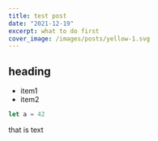 ```yaml
---
title: test post
date: "2021-12-19"
excerpt: what to do first
cover_image: /images/posts/yellow-1.svg
---
```


## heading

- item1
- item2

```rust
let a = 42
```

that is text
